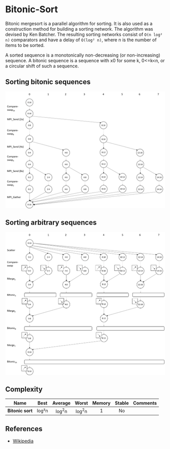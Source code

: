 # Bitonic-Sort

Bitonic mergesort is a parallel algorithm for sorting. It is also used as a construction method for building a sorting network. 
The algorithm was devised by Ken Batcher. The resulting sorting networks consist of 
 `O(n log² n)` comparators and have a delay of 
`O(log² n)`, where n is the number of items to be sorted.

A sorted sequence is a monotonically non-decreasing (or non-increasing) sequence. 
A bitonic sequence is a sequence with x0 for some k, 0<=k<n, or a circular shift of such a sequence.

## Sorting bitonic sequences

![alt text](https://raw.githubusercontent.com/AntoinePassemiers/Bitonic-Sort/master/doc/imgs/bitonic.png)

## Sorting arbitrary sequences

![alt text](https://raw.githubusercontent.com/AntoinePassemiers/Bitonic-Sort/master/doc/imgs/arbitrary.png)

## Complexity

| Name                  | Best            | Average             | Worst               | Memory    | Stable    | Comments  |
| --------------------- | :-------------: | :-----------------: | :-----------------: | :-------: | :-------: | :-------- |
| **Bitonic sort**       | log²n               | log<sup>2</sup>n       | log<sup>2</sup>n      | 1         | No       |           |

## References
 - [Wikipedia](https://en.wikipedia.org/wiki/Bitonic_sorter)
